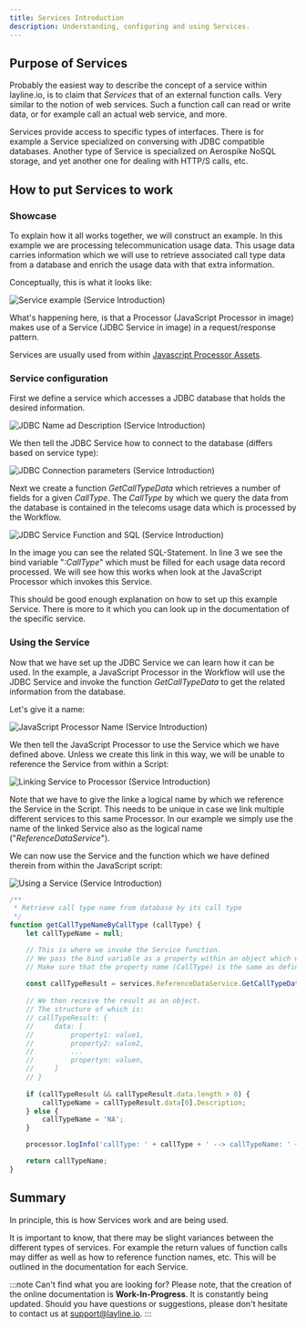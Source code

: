 ```yaml
---
title: Services Introduction
description: Understanding, configuring and using Services.
---
```


## Purpose of Services

Probably the easiest way to describe the concept of a service within layline.io, is to claim that _Services_ that of an external function calls.
Very similar to the notion of web services. 
Such a function call can read or write data, or for example call an actual web service, and more.

Services provide access to specific types of interfaces. 
There is for example a Service specialized on conversing with JDBC compatible databases.
Another type of Service is specialized on Aerospike NoSQL storage, and yet another one for dealing with HTTP/S calls, etc.

## How to put Services to work

### Showcase

To explain how it all works together, we will construct an example. 
In this example we are processing telecommunication usage data. 
This usage data carries information which we will use to retrieve associated call type data from a database and enrich the usage data with that extra information.

Conceptually, this is what it looks like:

![](.asset-service-introduction_images/109e824e.png "Service example (Service Introduction)")

What's happening here, is that a Processor (JavaScript Processor in image) makes use of a Service (JDBC Service in image) in a request/response pattern. 

Services are usually used from within [Javascript Processor Assets](/assets/processors-flow/asset-flow-javascript).

### Service configuration

First we define a service which accesses a JDBC database that holds the desired information.

![](.asset-service-introduction_images/d839abd3.png "JDBC Name ad Description (Service Introduction)")

We then tell the JDBC Service how to connect to the database (differs based on service type):

![](.asset-service-introduction_images/c4d2ca13.png "JDBC Connection parameters (Service Introduction)")

Next we create a function _GetCallTypeData_ which retrieves a number of fields for a given _CallType_.
The _CallType_ by which we query the data from the database is contained in the telecoms usage data which is processed by the Workflow.

![](.asset-service-introduction_images/50bc5293.png "JDBC Service Function and SQL (Service Introduction)")

In the image you can see the related SQL-Statement. 
In line 3 we see the bind variable "_:CallType_" which must be filled for each usage data record processed.
We will see how this works when look at the JavaScript Processor which invokes this Service.

This should be good enough explanation on how to set up this example Service. 
There is more to it which you can look up in the documentation of the specific service. 

### Using the Service

Now that we have set up the JDBC Service we can learn how it can be used.
In the example, a JavaScript Processor in the Workflow will use the JDBC Service and invoke the function _GetCallTypeData_ to get the related information from the database. 

Let's give it a name:

![](.asset-service-introduction_images/dae88019.png "JavaScript Processor Name (Service Introduction)")

We then tell the JavaScript Processor to use the Service which we have defined above.
Unless we create this link in this way, we will be unable to reference the Service from within a Script:

![](.asset-service-introduction_images/cb415403.png "Linking Service to Processor (Service Introduction)")

Note that we have to give the linke a logical name by which we reference the Service in the Script. 
This needs to be unique in case we link multiple different services to this same Processor.
In our example we simply use the name of the linked Service also as the logical name ("_ReferenceDataService_").

We can now use the Service and the function which we have defined therein from within the JavaScript script:

![](.asset-service-introduction_images/01e4cd39.png "Using a Service (Service Introduction)")

``` js
/**
 * Retrieve call type name from database by its call type
 */
function getCallTypeNameByCallType (callType) {
    let callTypeName = null;

    // This is where we invoke the Service function.
    // We pass the bind variable as a property within an object which we pass like so: {CallType: callType}.
    // Make sure that the property name (CallType) is the same as defined in the Service. 
     
    const callTypeResult = services.ReferenceDataService.GetCallTypeData({CallType: callType});
    
    // We then receive the result as an object.
    // The structure of which is:
    // callTypeResult: {
    //     data: [
    //         property1: value1,
    //         property2: value2,
    //         ...
    //         propertyn: valuen,
    //     ]
    // }
    
    if (callTypeResult && callTypeResult.data.length > 0) {
        callTypeName = callTypeResult.data[0].Description;
    } else {
        callTypeName = 'NA';
    }

    processor.logInfo('callType: ' + callType + ' --> callTypeName: ' + callTypeName ); // DEBUG

    return callTypeName;
}
```

## Summary

In principle, this is how Services work and are being used.

It is important to know, that there may be slight variances between the different types of services.
For example the return values of function calls may differ as well as how to reference function names, etc.
This will be outlined in the documentation for each Service.

:::note Can't find what you are looking for?
Please note, that the creation of the online documentation is **Work-In-Progress**. It is constantly being updated.
Should you have questions or suggestions, please don't hesitate to contact us at support@layline.io.
:::

